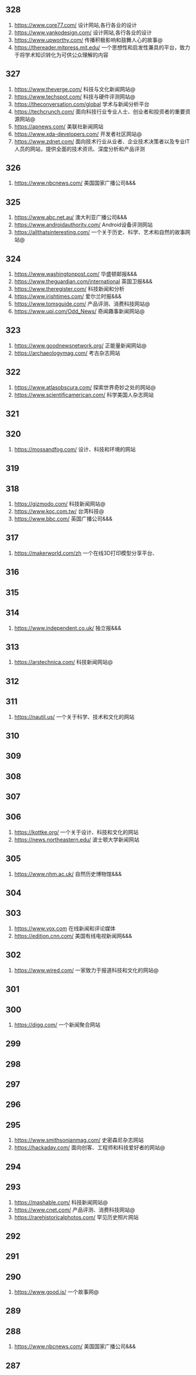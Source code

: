 ## 328

1. https://www.core77.com/ 设计网站,各行各业的设计
2. https://www.yankodesign.com/ 设计网站,各行各业的设计
3. https://www.upworthy.com/ 传播积极影响和鼓舞人心的故事@
4. https://thereader.mitpress.mit.edu/ 一个思想性和启发性兼具的平台，致力于将学术知识转化为可供公众理解的内容
## 327

1. https://www.theverge.com/ 科技与文化新闻网站@
2. https://www.techspot.com/ 科技与硬件评测网站@
3. https://theconversation.com/global 学术与新闻分析平台
4. https://techcrunch.com/ 面向科技行业专业人士、创业者和投资者的重要资源网站@
5. https://apnews.com/ 美联社新闻网站
6. https://www.xda-developers.com/ 开发者社区网站@
7. https://www.zdnet.com/ 面向技术行业从业者、企业技术决策者以及专业IT人员的网站，提供全面的技术资讯、深度分析和产品评测

## 326
1. https://www.nbcnews.com/ 美国国家广播公司&&&

## 325
1. https://www.abc.net.au/ 澳大利亚广播公司&&&
2. https://www.androidauthority.com/ Android设备评测网站
3. https://allthatsinteresting.com/ 一个关于历史、科学、艺术和自然的故事网站@

## 324
1. https://www.washingtonpost.com/ 华盛顿邮报&&&
2. https://www.theguardian.com/international 英国卫报&&&
3. https://www.theregister.com/ 科技新闻和分析
4. https://www.irishtimes.com/ 爱尔兰时报&&&
5. https://www.tomsguide.com/ 产品评测、消费科技网站@
6. https://www.upi.com/Odd_News/ 奇闻趣事新闻网站@

## 323
1. https://www.goodnewsnetwork.org/ 正能量新闻网站@
2. https://archaeologymag.com/ 考古杂志网站

## 322
1. https://www.atlasobscura.com/ 探索世界奇妙之处的网站@
2. https://www.scientificamerican.com/ 科学美国人杂志网站

## 321

## 320
1. https://mossandfog.com/ 设计、科技和环境的网站

## 319

## 318
1. https://gizmodo.com/ 科技新闻网站@
2. https://www.koc.com.tw/ 台湾科技@
3. https://www.bbc.com/ 英国广播公司&&&

## 317
1. https://makerworld.com/zh 一个在线3D打印模型分享平台、

## 316

## 315

## 314
1. https://www.independent.co.uk/ 独立报&&&

## 313
1. https://arstechnica.com/ 科技新闻网站@

## 312

## 311
1. https://nautil.us/ 一个关于科学、技术和文化的网站

## 310

## 309

## 308

## 307

## 306
1. https://kottke.org/ 一个关于设计、科技和文化的网站
2. https://news.northeastern.edu/ 波士顿大学新闻网站

## 305
1. https://www.nhm.ac.uk/ 自然历史博物馆&&&

## 304

## 303
1. https://www.vox.com 在线新闻和评论媒体
2. https://edition.cnn.com/ 美国有线电视新闻网&&&

## 302
1. https://www.wired.com/ 一家致力于报道科技和文化的网站@

## 301

## 300
1. https://digg.com/ 一个新闻聚合网站

## 299

## 298

## 297

## 296

## 295
1. https://www.smithsonianmag.com/ 史密森尼杂志网站
2. https://hackaday.com/ 面向创客、工程师和科技爱好者的网站@


## 294

## 293
1. https://mashable.com/ 科技新闻网站@
2. https://www.cnet.com/ 产品评测、消费科技网站@
3. https://rarehistoricalphotos.com/ 罕见历史照片网站

## 292

## 291


## 290
1. https://www.good.is/ 一个故事网@

## 289

## 288
1. https://www.nbcnews.com/  美国国家广播公司&&&

## 287
